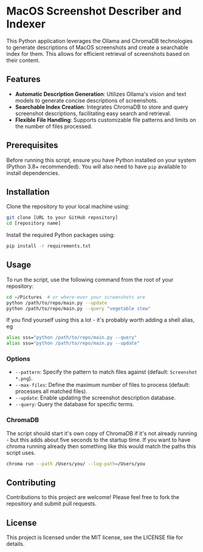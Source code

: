 # MacOS Screenshot Describer and Indexer

This Python application leverages the Ollama and ChromaDB technologies to generate descriptions of MacOS screenshots and create a searchable index for them. This allows for efficient retrieval of screenshots based on their content.

## Features

- **Automatic Description Generation**: Utilizes Ollama's vision and text models to generate concise descriptions of screenshots.
- **Searchable Index Creation**: Integrates ChromaDB to store and query screenshot descriptions, facilitating easy search and retrieval.
- **Flexible File Handling**: Supports customizable file patterns and limits on the number of files processed.

## Prerequisites

Before running this script, ensure you have Python installed on your system (Python 3.8+ recommended). You will also need to have `pip` available to install dependencies.

## Installation

Clone the repository to your local machine using:

```bash
git clone [URL to your GitHub repository]
cd [repository name]
```

Install the required Python packages using:

```bash
pip install -r requirements.txt
```

## Usage

To run the script, use the following command from the root of your repository:

```bash
cd ~/Pictures  # or where-ever your screenshots are
python /path/to/repo/main.py --update
python /path/to/repo/main.py --query "vegetable stew"
```

If you find yourself using this a lot - it's probably worth adding a shell alias, eg

```sh
alias sss="python /path/to/repo/main.py --query"
alias ssu="python /path/to/repo/main.py --update"
```

### Options

- `--pattern`: Specify the pattern to match files against (default: `Screenshot *.png`).
- `--max-files`: Define the maximum number of files to process (default: processes all matched files).
- `--update`: Enable updating the screenshot description database.
- `--query`: Query the database for specific terms.

### ChromaDB

The script should start it's own copy of ChromaDB if it's not already running - but this adds about five
seconds to the startup time.  If you want to have chroma running already then something like this would
match the paths this script uses.

```sh
chroma run --path /Users/you/ --log-path=/Users/you
```

## Contributing

Contributions to this project are welcome! Please feel free to fork the repository and submit pull requests.

## License

This project is licensed under the MIT license, see the LICENSE file for details.
